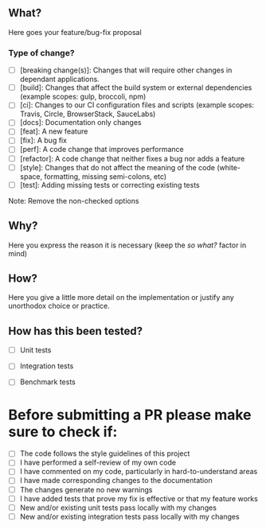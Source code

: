 ## What?

Here goes your feature/bug-fix proposal

### Type of change?

- [ ] [breaking change(s)]: Changes that will require other changes in dependant applications.
- [ ] [build]: Changes that affect the build system or external dependencies (example scopes: gulp, broccoli, npm)
- [ ] [ci]: Changes to our CI configuration files and scripts (example scopes: Travis, Circle, BrowserStack, SauceLabs)
- [ ] [docs]: Documentation only changes
- [ ] [feat]: A new feature
- [ ] [fix]: A bug fix
- [ ] [perf]: A code change that improves performance
- [ ] [refactor]: A code change that neither fixes a bug nor adds a feature
- [ ] [style]: Changes that do not affect the meaning of the code (white-space, formatting, missing semi-colons, etc)
- [ ] [test]: Adding missing tests or correcting existing tests

Note: Remove the non-checked options

## Why?

Here you express the reason it is necessary (keep the _so what?_ factor in mind)

## How?

Here you give a little more detail on the implementation or justify any unorthodox choice or practice.

## How has this been tested?

- [ ] Unit tests
- [ ] Integration tests
- [ ] Benchmark tests


# Before submitting a PR please make sure to check if:

- [ ] The code follows the style guidelines of this project
- [ ] I have performed a self-review of my own code
- [ ] I have commented on my code, particularly in hard-to-understand areas
- [ ] I have made corresponding changes to the documentation
- [ ] The changes generate no new warnings
- [ ] I have added tests that prove my fix is effective or that my feature works
- [ ] New and/or existing unit tests pass locally with my changes
- [ ] New and/or existing integration tests pass locally with my changes
